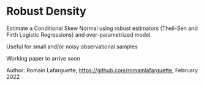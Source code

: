 # Robust Density

Estimate a Conditional Skew Normal using robust estimators (Theil-Sen and Firth Logistic Regressions) and over-parametrized model.

Useful for small and/or noisy observational samples

Working paper to arrive soon

Author: Romain Lafarguette, https://github.com/romainlafarguette, February 2022



